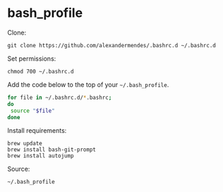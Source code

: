 # bash_profile

Clone:

```
git clone https://github.com/alexandermendes/.bashrc.d ~/.bashrc.d 
```

Set permissions:

```
chmod 700 ~/.bashrc.d
```

Add the code below to the top of your `~/.bash_profile`.

```bash
for file in ~/.bashrc.d/*.bashrc;
do
 source "$file"
done
```

Install requirements:

```
brew update
brew install bash-git-prompt
brew install autojump
```

Source:

```
~/.bash_profile
```
